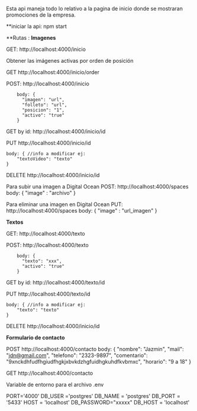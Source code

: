 Esta api maneja todo lo relativo a la pagina de inicio donde se mostraran promociones de la empresa. 


**iniciar la api: npm start


**Rutas :
**Imagenes**

GET: http://localhost:4000/inicio 


Obtener las imágenes activas por orden de posición

GET http://localhost:4000/inicio/order


POST: http://localhost:4000/inicio 


        body: {  
          "imagen": "url",
          "folleto": "url",    
          "posicion": "1",      
          "activo": "true"
        }


GET by id: http://localhost:4000/inicio/id


PUT http://localhost:4000/inicio/id


    body: { //info a modificar ej:
        "textoVideo": "texto"
    }

    
DELETE http://localhost:4000/inicio/id

Para subir una imagen a Digital Ocean
POST: http://localhost:4000/spaces
  body:
      {
        "image" : "archivo"
      }

Para eliminar una imagen en Digital Ocean
PUT: http://localhost:4000/spaces
  body:
      {
        "image" : "url_imagen"
      }

**Textos**


GET: http://localhost:4000/texto


POST: http://localhost:4000/texto


        body: {  
          "texto": "xxx",      
          "activo": "true"
        }


GET by id: http://localhost:4000/texto/id


PUT http://localhost:4000/texto/id


    body: { //info a modificar ej:
        "texto": "texto"
    }

    
DELETE http://localhost:4000/inicio/id


**Formulario de contacto**

POST http://localhost:4000/contacto
    body: {
      "nombre": "Jazmin",
      "mail": "jdn@gmail.com",
      "telefono": "2323-9897",
      "comentario": "9xnckdhfudfhgiudfhgkjxbvkdzhgfuidhgkuhdfkvbmxc",
      "horario": "9 a 18"
    }


GET http://localhost:4000/contacto




Variable de entorno para el archivo .env


PORT='4000'
DB_USER ='postgres'
DB_NAME = 'postgres'
DB_PORT = '5433'
HOST = 'localhost'
DB_PASSWORD="xxxxx"
DB_HOST = 'localhost'
